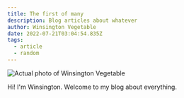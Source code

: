 ```yaml
---
title: The first of many
description: Blog articles about whatever
author: Winsington Vegetable
date: 2022-07-21T03:04:54.835Z
tags:
  - article
  - random
---
```

![Actual photo of Winsington Vegetable](/static/img/craiyon_103200_cartoon_rat_villain.png "Winsington Vegetable")



Hi! I'm Winsington. Welcome to my blog about everything.